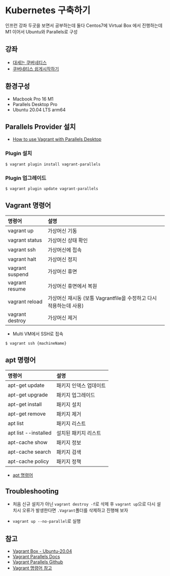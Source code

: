 # Kubernetes 구축하기

인프런 강좌 두곳을 보면서 공부하는데 둘다 Centos7에 Virtual Box 에서 진행하는데 M1 이어서 Ubuntu와 Parallels로 구성

## 강좌

* [대세는 쿠버네티스](https://www.inflearn.com/course/%EC%BF%A0%EB%B2%84%EB%84%A4%ED%8B%B0%EC%8A%A4-%EA%B8%B0%EC%B4%88/dashboard)
* [쿠버네티스 쉽게시작하기](https://www.inflearn.com/course/%EC%BF%A0%EB%B2%84%EB%84%A4%ED%8B%B0%EC%8A%A4-%EC%89%BD%EA%B2%8C%EC%8B%9C%EC%9E%91/dashboard)

## 환경구성

* Macbook Pro 16 M1
* Parallels Desktop Pro
* Ubuntu 20.04 LTS arm64

## Parallels Provider 설치

* [How to use Vagrant with Parallels Desktop](https://kb.parallels.com/en/122843)

### Plugin 설치

```
$ vagrant plugin install vagrant-parallels
```

### Plugin 업그레이드

```
$ vagrant plugin update vagrant-parallels
```

## Vagrant 명령어

| 명령어             | 설명                                          |
|:----------------|:--------------------------------------------|
| vagrant up      | 가상머신 기동                                     |
| vagrant status  | 가상머신 상태 확인                                  |
| vagrant ssh     | 가상머신에 접속                                    |
| vagrant halt    | 가상머신 정지                                     |
| vagrant suspend | 가상머신 휴면                                     |
| vagrant resume  | 가상머신 휴면에서 복원                                |
| vagrant reload  | 가상머신 재시동 (보통 Vagrantfile을 수정하고 다시 적용하는데 사용) |
| vagrant destroy | 가상머신 제거                                     | 

* Multi VM에서 SSH로 접속

```shell
$ vagrant ssh {machineName}
```

## apt 명령어

| 명령어                  | 설명           |
|:---------------------|:-------------|
| apt-get update       | 패키지 인덱스 업데이트 |
| apt-get upgrade      | 패키지 업그레이드    |
| apt-get install      | 패키지 설치       |
| apt-get remove       | 패키지 제거       |
| apt list             | 패키지 리스트      |
| apt list --installed | 설치된 패키지 리스트  |
| apt-cache show       | 패키지 정보       |
| apt-cache search     | 패키지 검색       |
| apt-cache policy     | 패키지 정책       | 

* [apt 명령어](https://blog.outsider.ne.kr/346)

## Troubleshooting

* 처음 신규 설치가 아닌 `vagrant destroy -f`로 삭제 후 `vagrant up`으로 다시 설치시 오류가 발생한다면 `.Vagrant`폴더를 삭제하고 진행해 보자

* `vagrant up --no-parallel`로 실행

## 참고

* [Vagrant Box - Ubuntu-20.04](https://app.vagrantup.com/bento/boxes/ubuntu-20.04)
* [Vagrant Parallels Docs](http://parallels.github.io/vagrant-parallels/docs/)
* [Vagrant Parallels Github](https://github.com/Parallels/vagrant-parallels)
* [Vagrant 명령어 참고](https://junistory.blogspot.com/2017/08/virtualbox-vagrant.html)

